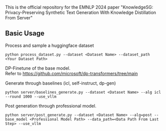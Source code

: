 This is the official repository for the EMNLP 2024 paper "KnowledgeSG: Privacy-Preserving Synthetic Text Generation With Knowledge Distillation From Server"

## Basic Usage
Process and sample a huggingface dataset
```
python process_dataset.py --dataset <Dataset Name> --dataset_path <Your Dataset Path>
```
DP-Finetune of the base model.  
Refer to https://github.com/microsoft/dp-transformers/tree/main

Generate through baselines (icl, self-instruct, dp-gen)
```
python server/baselines_generate.py --dataset <Dataset Name> --alg icl --round 1000 --use_vllm
```

Post generation through professional model.
```
python server/post_generate.py --dataset <Dataset Name> --alg=post --base_model <Professional Model Path> --data_path=<Data Path From Last Step> --use_vllm 
```
